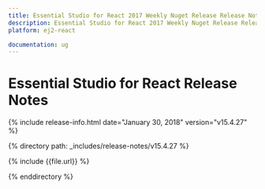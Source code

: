```yaml
---
title: Essential Studio for React 2017 Weekly Nuget Release Release Notes  
description: Essential Studio for React 2017 Weekly Nuget Release Release Notes  
platform: ej2-react

documentation: ug
---
```


# Essential Studio for  React  Release Notes  

{% include release-info.html date="January 30, 2018"  version="v15.4.27" %} 

{% directory path: _includes/release-notes/v15.4.27 %}

{% include {{file.url}} %}

{% enddirectory %}


